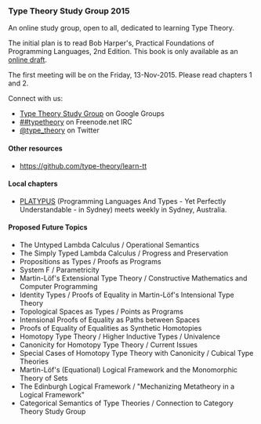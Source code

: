 ### Type Theory Study Group 2015

An online study group, open to all, dedicated to learning Type Theory.

The initial plan is to read Bob Harper's, Practical Foundations of Programming Languages, 2nd Edition. This book is only available as an [online draft](http://www.cs.cmu.edu/~rwh/plbook/2nded.pdf).

The first meeting will be on the Friday, 13-Nov-2015. Please read chapters 1 and 2.

Connect with us:

  * [Type Theory Study Group](https://groups.google.com/forum/#!forum/type-theory-study-group) on Google Groups
  * [##typetheory](https://www.irccloud.com/#!/ircs://irc.freenode.net:6697/%23%23typetheory) on Freenode.net IRC
  * [@type_theory](https://twitter.com/type_theory) on Twitter


#### Other resources

* https://github.com/type-theory/learn-tt

#### Local chapters

* [PLATYPUS](https://github.com/CommBank/PLATYPUS) (Programming Languages And Types - Yet Perfectly Understandable - in Sydney) meets weekly in Sydney, Australia.

#### Proposed Future Topics

* The Untyped Lambda Calculus / Operational Semantics
* The Simply Typed Lambda Calculus / Progress and Preservation
* Propositions as Types / Proofs as Programs
* System F / Parametricity
* Martin-Löf's Extensional Type Theory / Constructive Mathematics and Computer Programming
* Identity Types / Proofs of Equality in Martin-Löf's Intensional Type Theory
* Topological Spaces as Types / Points as Programs
* Intensional Proofs of Equality as Paths between Spaces
* Proofs of Equality of Equalities as Synthetic Homotopies
* Homotopy Type Theory / Higher Inductive Types / Univalence
* Canonicity for Homotopy Type Theory / Current Issues
* Special Cases of Homotopy Type Theory with Canonicity / Cubical Type Theories
* Martin-Löf's (Equational) Logical Framework and the Monomorphic Theory of Sets
* The Edinburgh Logical Framework / "Mechanizing Metatheory in a Logical Framework"
* Categorical Semantics of Type Theories / Connection to Category Theory Study Group

